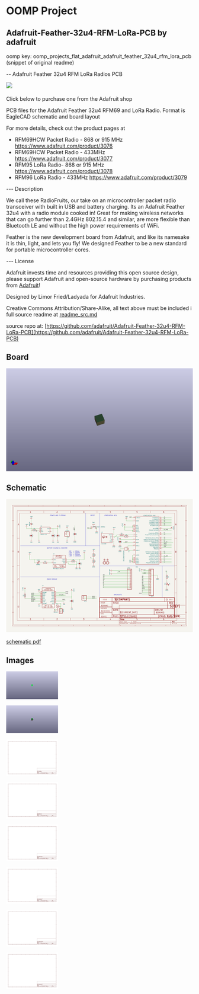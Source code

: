 # OOMP Project  
## Adafruit-Feather-32u4-RFM-LoRa-PCB  by adafruit  
  
oomp key: oomp_projects_flat_adafruit_adafruit_feather_32u4_rfm_lora_pcb  
(snippet of original readme)  
  
-- Adafruit Feather 32u4 RFM LoRa Radios PCB  
  
<img src="assets/image.jpg?raw=true" width="500px"><br/>  
Click below to purchase one from the Adafruit shop  
  
PCB files for the Adafruit Feather 32u4 RFM69 and LoRa Radio. Format is EagleCAD schematic and board layout  
  
For more details, check out the product pages at  
* RFM69HCW Packet Radio - 868 or 915 MHz https://www.adafruit.com/product/3076  
* RFM69HCW Packet Radio - 433MHz https://www.adafruit.com/product/3077  
* RFM95 LoRa Radio- 868 or 915 MHz https://www.adafruit.com/product/3078  
* RFM96 LoRa Radio - 433MHz https://www.adafruit.com/product/3079  
  
--- Description  
  
We call these RadioFruits, our take on an microcontroller packet radio transceiver with built in USB and battery charging. Its an Adafruit Feather 32u4 with a radio module cooked in! Great for making wireless networks that can go further than 2.4GHz 802.15.4 and similar, are more flexible than Bluetooth LE and without the high power requirements of WiFi.  
  
Feather is the new development board from Adafruit, and like its namesake it is thin, light, and lets you fly! We designed Feather to be a new standard for portable microcontroller cores.  
  
--- License  
  
Adafruit invests time and resources providing this open source design, please support Adafruit and open-source hardware by purchasing products from [Adafruit](https://www.adafruit.com)!  
  
Designed by Limor Fried/Ladyada for Adafruit Industries.  
  
Creative Commons Attribution/Share-Alike, all text above must be included i  
  full source readme at [readme_src.md](readme_src.md)  
  
source repo at: [https://github.com/adafruit/Adafruit-Feather-32u4-RFM-LoRa-PCB](https://github.com/adafruit/Adafruit-Feather-32u4-RFM-LoRa-PCB)  
## Board  
  
[![working_3d.png](working_3d_600.png)](working_3d.png)  
## Schematic  
  
[![working_schematic.png](working_schematic_600.png)](working_schematic.png)  
  
[schematic pdf](working_schematic.pdf)  
## Images  
  
[![working_3D_bottom.png](working_3D_bottom_140.png)](working_3D_bottom.png)  
  
[![working_3D_top.png](working_3D_top_140.png)](working_3D_top.png)  
  
[![working_assembly_page_01.png](working_assembly_page_01_140.png)](working_assembly_page_01.png)  
  
[![working_assembly_page_02.png](working_assembly_page_02_140.png)](working_assembly_page_02.png)  
  
[![working_assembly_page_03.png](working_assembly_page_03_140.png)](working_assembly_page_03.png)  
  
[![working_assembly_page_04.png](working_assembly_page_04_140.png)](working_assembly_page_04.png)  
  
[![working_assembly_page_05.png](working_assembly_page_05_140.png)](working_assembly_page_05.png)  
  
[![working_assembly_page_06.png](working_assembly_page_06_140.png)](working_assembly_page_06.png)  
